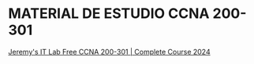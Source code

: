 # MATERIAL DE ESTUDIO CCNA 200-301
[Jeremy's IT Lab Free CCNA 200-301 | Complete Course 2024](https://github.com/geryescalier/ccna-examen-200-301-v1-1-autodidacta/blob/main/autodidacta/Jeremys-curso-completo.md)  
